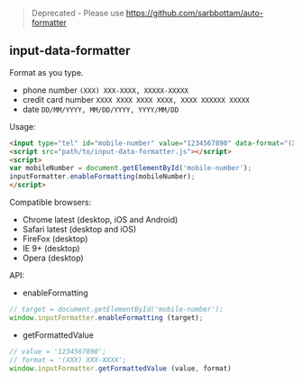> Deprecated - Please use https://github.com/sarbbottam/auto-formatter

input-data-formatter
---

Format as you type.

* phone number ```(XXX) XXX-XXXX, XXXXX-XXXXX```
* credit card number ```XXXX XXXX XXXX XXXX, XXXX XXXXXX XXXXX```
* date ```DD/MM/YYYY, MM/DD/YYYY, YYYY/MM/DD```

Usage:

```html
<input type="tel" id="mobile-number" value="1234567890" data-format="(XXX) XXX-XXXX">
<script src="path/to/input-data-formatter.js"></script>
<script>
var mobileNumber = document.getElementById('mobile-number');
inputFormatter.enableFormatting(mobileNumber);
</script>
```

Compatible browsers:

* Chrome latest (desktop, iOS and Android)
* Safari latest (desktop and iOS)
* FireFox (desktop)
* IE 9+ (desktop)
* Opera (desktop)

API:

* enableFormatting
```js
// target = document.getElementById('mobile-number');
window.inputFormatter.enableFormatting (target);
```

* getFormattedValue
```js
// value = '1234567890';
// format = '(XXX) XXX-XXXX';
window.inputFormatter.getFormattedValue (value, format)
```
